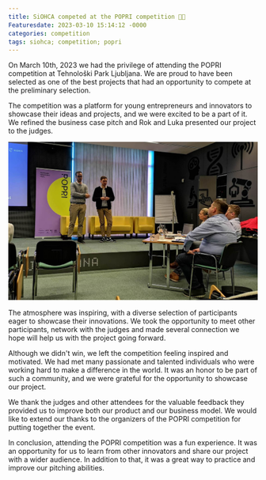 ```yaml
---
title: SiOHCA competed at the POPRI competition 💪🏻
Featuresdate: 2023-03-10 15:14:12 -0000
categories: competition
tags: siohca; competition; popri
---
```


On March 10th, 2023 we had the privilege of attending the POPRI competition at Tehnološki Park Ljubljana. We are proud to have been selected as one of the best projects that had an opportunity to compete at the preliminary selection.

The competition was a platform for young entrepreneurs and innovators to showcase their ideas and projects, and we were excited to be a part of it. We refined the business case pitch and Rok and Luka presented our project to the judges.

![POPRI competition](https://github.com/SterArcher/OHCA-registry-Slovenia/blob/gh-pages/assets/img/popri.jpg?raw=true)

The atmosphere was inspiring, with a diverse selection of participants eager to showcase their innovations. We took the opportunity to meet other participants, network with the judges and made several connection we hope will help us with the project going forward.

Although we didn't win, we left the competition feeling inspired and motivated. We had met many passionate and talented individuals who were working hard to make a difference in the world. It was an honor to be part of such a community, and we were grateful for the opportunity to showcase our project.

We thank the judges and other attendees for the valuable feedback they provided us to improve both our product and our business model. We would like to extend our thanks to the organizers of the POPRI competition for putting together the event.

In conclusion, attending the POPRI competition was a fun experience. It was an opportunity for us to learn from other innovators and share our project with a wider audience. In addition to that, it was a great way to practice and improve our pitching abilities.
